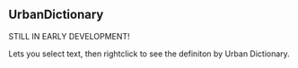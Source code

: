 ## UrbanDictionary
STILL IN EARLY DEVELOPMENT!

Lets you select text, then rightclick to see the definiton by Urban Dictionary.
